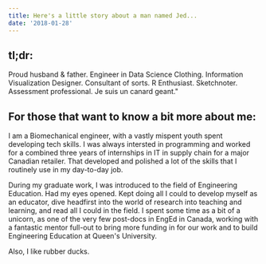 ```yaml
---
title: Here's a little story about a man named Jed...
date: '2018-01-28'
---
```

## tl;dr:

Proud husband & father. Engineer in Data Science Clothing. Information Visualization Designer. Consultant of sorts. R Enthusiast. Sketchnoter. Assessment professional. Je suis un canard geant." 

## For those that want to know a bit more about me:

I am a Biomechanical engineer, with a vastly mispent youth spent developing tech skills.  I was always intersted in programming and worked for a combined three years of internships in IT in supply chain for a major Canadian retailer.  That developed and polished a lot of the skills that I routinely use in my day-to-day job.

During my graduate work, I was introduced to the field of Engineering Education.  Had my eyes opened. Kept doing all I could to develop myself as an educator, dive headfirst into the world of research into teaching and learning, and read all I could in the field.  I spent some time as a bit of a unicorn, as one of the very few post-docs in EngEd in Canada, working with a fantastic mentor full-out to bring more funding in for our work and to build Engineering Education at Queen's University.

Also, I like rubber ducks.